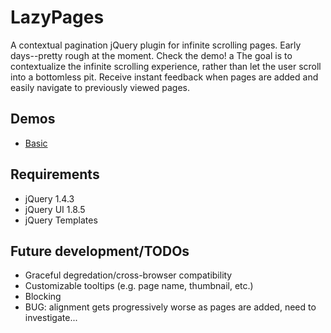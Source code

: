 LazyPages
===========

A contextual pagination jQuery plugin for infinite scrolling pages. Early days--pretty rough at the moment. Check the demo!
a
The goal is to contextualize the infinite scrolling experience, rather than let the user scroll into a bottomless pit. Receive instant feedback when pages are added and easily navigate to previously viewed pages.

Demos
--------------

- [Basic](http://christophercliff.github.com/lazypages/demos/basic.html "Basic")


Requirements
-------------

- jQuery 1.4.3
- jQuery UI 1.8.5
- jQuery Templates

Future development/TODOs
-------------

- Graceful degredation/cross-browser compatibility
- Customizable tooltips (e.g. page name, thumbnail, etc.)
- Blocking
- BUG: alignment gets progressively worse as pages are added, need to investigate...